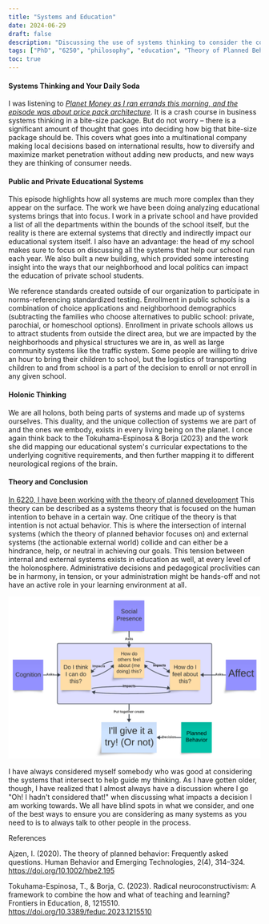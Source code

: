 ```yaml
---
title: "Systems and Education"
date: 2024-06-29
draft: false
description: "Discussing the use of systems thinking to consider the complexities of education at multiple levels simultaneously."
tags: ["PhD", "6250", "philosophy", "education", "Theory of Planned Behavior", "Holonic Thinking", "Systems Thinking"]
toc: true
---
```


#### Systems Thinking and Your Daily Soda

I was listening to _[Planet Money as I ran errands this morning, and the episode was about price pack architecture](https://www.npr.org/2024/06/14/1197959284/shrinkflation-price-pack-architecture)_. It is a crash course in business systems thinking in a bite-size package. But do not worry – there is a significant amount of thought that goes into deciding how big that bite-size package should be. This covers what goes into a multinational company making local decisions based on international results, how to diversify and maximize market penetration without adding new products, and new ways they are thinking of consumer needs.

#### Public and Private Educational Systems

This episode highlights how all systems are much more complex than they appear on the surface. The work we have been doing analyzing educational systems brings that into focus. I work in a private school and have provided a list of all the departments within the bounds of the school itself, but the reality is there are external systems that directly and indirectly impact our educational system itself. I also have an advantage: the head of my school makes sure to focus on discussing all the systems that help our school run each year. We also built a new building, which provided some interesting insight into the ways that our neighborhood and local politics can impact the education of private school students.

We reference standards created outside of our organization to participate in norms-referencing standardized testing. Enrollment in public schools is a combination of choice applications and neighborhood demographics (subtracting the families who choose alternatives to public school: private, parochial, or homeschool options). Enrollment in private schools allows us to attract students from outside the direct area, but we are impacted by the neighborhoods and physical structures we are in, as well as large community systems like the traffic system. Some people are willing to drive an hour to bring their children to school, but the logistics of transporting children to and from school is a part of the decision to enroll or not enroll in any given school.

#### Holonic Thinking

We are all holons, both being parts of systems and made up of systems ourselves. This duality, and the unique collection of systems we are part of and the ones we embody, exists in every living being on the planet. I once again think back to the Tokuhama-Espinosa & Borja (2023) and the work she did mapping our educational system's curricular expectations to the underlying cognitive requirements, and then further mapping it to different neurological regions of the brain.

#### Theory and Conclusion

[In 6220, I have been working with the theory of planned development](/posts/1718565259980-Theory-of-Planned-Development/) This theory can be described as a systems theory that is focused on the human intention to behave in a certain way. One critique of the theory is that intention is not actual behavior. This is where the intersection of internal systems (which the theory of planned behavior focuses on) and external systems (the actionable external world) collide and can either be a hindrance, help, or neutral in achieving our goals. This tension between internal and external systems exists in education as well, at every level of the holonosphere. Administrative decisions and pedagogical proclivities can be in harmony, in tension, or your administration might be hands-off and not have an active role in your learning environment at all.

![Theory of Planned Behavior - Barnes Rendition](https://github.com/meganblibrarian/PhDWebsite/blob/main/content/posts/1718565259980-Theory-of-Planned-Development/featured.png?raw=true)

I have always considered myself somebody who was good at considering the systems that intersect to help guide my thinking. As I have gotten older, though, I have realized that I almost always have a discussion where I go "Oh! I hadn't considered that!" when discussing what impacts a decision I am working towards. We all have blind spots in what we consider, and one of the best ways to ensure you are considering as many systems as you need to is to always talk to other people in the process. 

References

Ajzen, I. (2020). The theory of planned behavior: Frequently asked questions. Human Behavior and Emerging Technologies, 2(4), 314–324. https://doi.org/10.1002/hbe2.195

Tokuhama-Espinosa, T., & Borja, C. (2023). Radical neuroconstructivism: A framework to combine the how and what of teaching and learning? Frontiers in Education, 8, 1215510. https://doi.org/10.3389/feduc.2023.1215510

